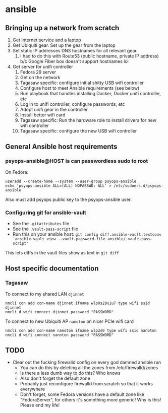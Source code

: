# ansible

## Bringing up a network from scratch

1.  Get Internet service and a laptop
1.  Get Ubiquiti gear. Set up the gear from the laptop
1.  Set static IP addresses DNS hostnames for all relevant gear.
	1.  I had to do this with Route53 (public hostname, private IP address) b/c Google Fiber box doesn't support hostnames lol
1.  Get server for unifi controller
    1.  Fedora 29 server
	1.  Get on the network
	1.  Tagasaw specific: configure initial shitty USB wifi controller
	1.  Configure host to meet Ansible requirements (see below)
	1.  Run playbook that handles installing Docker, Docker unifi controller, etc
	1.  Log in to unifi controller, configure passwords, etc
	1.  Adopt unifi gear in the controller
	1.  Install better wifi card
	1.  Tagasaw specific: Run the hardware role to install drivers for new wifi controller
	1.  Tagasaw specific: configure the new USB wifi controller

## General Ansible host requirements

### psyops-ansible@HOST is can passwordless sudo to root

On Fedora:

    useradd --create-home --system --user-group psyops-ansible
    echo 'psyops-ansible ALL=(ALL) NOPASSWD: ALL' > /etc/sudoers.d/psyops-ansible

Also must add psyops public key to the psyops-ansible user.

### Configuring git for ansible-vault

* See the `.gitattributes` file
* See the `.vault-pass-script` file
* Run this on your ansible host: `git config diff.ansible-vault.textconv 'ansible-vault view --vault-password-file ansible/.vault-pass-script'`

This lets diffs in the vault files show as text in `git diff`

## Host specific documentation

### Tagasaw

To connect to my shared LAN `djinnet`

    nmcli con add con-name djinnet ifname wlp0s29u1u7 type wifi ssid djinnet
    nmcli d wifi connect djinnet password "PASSWORD"

To connect to new Ubiquiti AP `nanoton` on nicer PCIe wifi card

    nmcli con add con-name nanoton ifname wlp2s0 type wifi ssid nanoton
    nmcli d wifi connect nanoton password "PASSWORD"

## TODO

* Clear out the fucking firewalld config on every god damned ansible run
  * You can do this by deleting all the zones from /etc/firewalld/zones
  * Is there a less dumb way to do this? Who knows
  * Also don't forget the default zone
  * Probably just reconfigure firewalld from scratch so that it works everywhere
  * Don't forget, some Fedora versions have a default zone like "FedoraServer", for others it's something more generic! Why is this! Please end my life!
